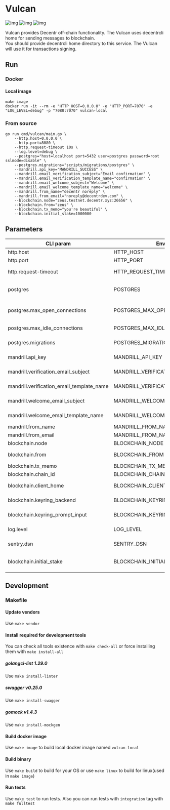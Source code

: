 # Vulcan
![img](https://img.shields.io/docker/cloud/build/decentr/vulcan.svg) ![img](https://img.shields.io/github/go-mod/go-version/Decentr-net/vulcan) ![img](https://img.shields.io/github/v/tag/Decentr-net/vulcan?label=version)

Vulcan provides Decentr off-chain functionality. The Vulcan uses decentrcli home for sending messages to blockchain.  
You should provide decentrcli home directory to this service. The Vulcan will use it for transactions signing. 


## Run
### Docker
#### Local image
```
make image
docker run -it --rm -e "HTTP_HOST=0.0.0.0" -e "HTTP_PORT=7070" -e "LOG_LEVEL=debug" -p "7080:7070" vulcan-local
```
### From source
```
go run cmd/vulcan/main.go \
    --http.host=0.0.0.0 \
    --http.port=8080 \
    --http.request-timeout 10s \
    --log.level=debug \
    --postgres="host=localhost port=5432 user=postgres password=root sslmode=disable" \
    --postgres.migrations="scripts/migrations/postgres" \
    --mandrill.api_key="MANDRILL_SUCCESS" \
    --mandrill.email_verification_subject="Email confirmation" \
    --mandrill.email_verification_template_name="confirmation" \
    --mandrill.email_welcome_subject="Welcome" \
    --mandrill.email_welcome_template_name="welcome" \
    --mandrill.from_name="decentr noreply" \
    --mandrill.from_email="noreply@decentrdev.com" \
    --blockchain.node="zeus.testnet.decentr.xyz:26656" \
    --blockchain.from="zeus" \
    --blockchain.tx_memo="you're beautiful" \
    --blockchain.initial_stake=1000000
```

## Parameters
| CLI param         | Environment var          | Default | Required | Description
|---------------|------------------|---------------|-------|---------------------------------
| http.host         | HTTP_HOST         | 0.0.0.0  | true | host to bind server
| http.port    | HTTP_PORT    | 8080  | true | port to listen
| http.request-timeout | HTTP_REQUEST_TIMEOUT | 45s | false | request processing timeout
| postgres    | POSTGRES    | host=localhost port=5432 user=postgres password=root sslmode=disable  | true | postgres dsn
| postgres.max_open_connections    | POSTGRES_MAX_OPEN_CONNECTIONS    | 0 | true | postgres maximal open connections count, 0 means unlimited
| postgres.max_idle_connections    | POSTGRES_MAX_IDLE_CONNECTIONS    | 5 | true | postgres maximal idle connections count
| postgres.migrations    | POSTGRES_MIGRATIONS    | /migrations/postgres | true | postgres migrations directory
| mandrill.api_key    | MANDRILL_API_KEY   |  | true |  mandrillapp.com api key
| mandrill.verification_email_subject    | MANDRILL_VERIFICATION_EMAIL_SUBJECT    | decentr.xyz - Verification | false | subject for verification emails
| mandrill.verification_email_template_name    | MANDRILL_VERIFICATION_EMAIL_TEMPLATE_NAME    |  | true | mandrill's verification template to be sent
| mandrill.welcome_email_subject    | MANDRILL_WELCOME_EMAIL_SUBJECT    | decentr.xyz - Verification | false | subject for welcome emails
| mandrill.welcome_email_template_name    | MANDRILL_WELCOME_EMAIL_TEMPLATE_NAME    |  | true | mandrill's welcome template to be sent
| mandrill.from_name    | MANDRILL_FROM_NAME    | decentr.xyz | false | name for emails sender
| mandrill.from_email    | MANDRILL_FROM_NAME    | noreply@decentrdev.com | true | email for emails sender
| blockchain.node   | BLOCKCHAIN_NODE    | http://zeus.testnet.decentr.xyz:26657 | true | decentr node address
| blockchain.from   | BLOCKCHAIN_FROM    | | true | decentr account name to send stakes
| blockchain.tx_memo   | BLOCKCHAIN_TX_MEMO    | | false | decentr tx's memo
| blockchain.chain_id   | BLOCKCHAIN_CHAIN_ID    | testnet | true| decentr chain id
| blockchain.client_home   | BLOCKCHAIN_CLIENT_HOME    | ~/.decentrcli | true | decentrcli home directory
| blockchain.keyring_backend   | BLOCKCHAIN_KEYRING_BACKEND    | test | true | decentrcli keyring backend
| blockchain.keyring_prompt_input   | BLOCKCHAIN_KEYRING_PROMPT_INPUT    | | false | decentrcli keyring prompt input
| log.level   | LOG_LEVEL   | info | false | level of logger (debug,info,warn,error)
| sentry.dsn    | SENTRY_DSN    |  | sentry dsn
| blockchain.initial_stake | BLOCKCHAIN_INITIAL_STAKE | 1000000 | true | stakes count to be sent, 1DEC = 1000000 uDEC

## Development
### Makefile
#### Update vendors
Use `make vendor`
#### Install required for development tools
You can check all tools existence with `make check-all` or force installing them with `make install-all` 
##### golangci-lint 1.29.0
Use `make install-linter`
##### swagger v0.25.0
Use `make install-swagger`
##### gomock v1.4.3
Use `make install-mockgen`
#### Build docker image
Use `make image` to build local docker image named `vulcan-local`
#### Build binary
Use `make build` to build for your OS or use `make linux` to build for linux(used in `make image`) 
#### Run tests
Use `make test` to run tests. Also you can run tests with `integration` tag with `make fulltest`
